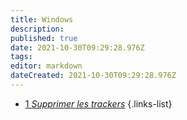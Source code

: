 ```yaml
---
title: Windows
description: 
published: true
date: 2021-10-30T09:29:28.976Z
tags: 
editor: markdown
dateCreated: 2021-10-30T09:29:28.976Z
---
```


-  [1 *Supprimer les trackers*](/Windows/Supprimer-les-trackers)
{.links-list}